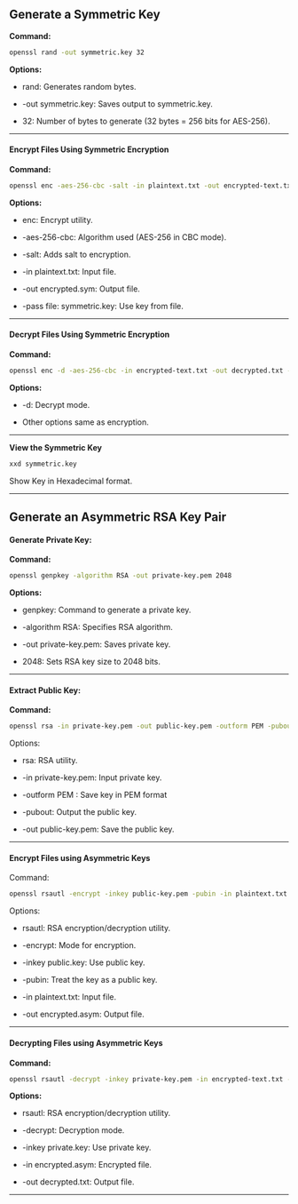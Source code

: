 
## Generate a Symmetric Key

**Command:**

```bash
openssl rand -out symmetric.key 32
```

**Options:**

- rand: Generates random bytes.
  
- -out symmetric.key: Saves output to symmetric.key.
  
- 32: Number of bytes to generate (32 bytes = 256 bits for AES-256).

---

#### Encrypt Files Using Symmetric Encryption

**Command:**

```bash
openssl enc -aes-256-cbc -salt -in plaintext.txt -out encrypted-text.txt -pass file:symmetric.key
```

**Options:**

- enc: Encrypt utility.
  
- -aes-256-cbc: Algorithm used (AES-256 in CBC mode).
  
- -salt: Adds salt to encryption.
  
- -in plaintext.txt: Input file.
  
- -out encrypted.sym: Output file.
  
- -pass file: symmetric.key: Use key from file.

---

#### Decrypt Files Using Symmetric Encryption

**Command:**

```bash
openssl enc -d -aes-256-cbc -in encrypted-text.txt -out decrypted.txt -pass file:symmetric.key
```

**Options:**

- -d: Decrypt mode.
  
- Other options same as encryption.


---

**View the Symmetric Key**

```bash
xxd symmetric.key
```

Show Key in Hexadecimal format.


---




## Generate an Asymmetric RSA Key Pair


#### Generate Private Key:

**Command:**

```bash
openssl genpkey -algorithm RSA -out private-key.pem 2048
```

**Options:**

- genpkey: Command to generate a private key.
  
- -algorithm RSA: Specifies RSA algorithm.
  
- -out private-key.pem: Saves private key.
  
- 2048: Sets RSA key size to 2048 bits.

---

#### Extract Public Key:

**Command:**

```bash
openssl rsa -in private-key.pem -out public-key.pem -outform PEM -pubout
```

Options:

- rsa: RSA utility.
  
- -in private-key.pem: Input private key.
  
- -outform PEM : Save key in PEM format
  
- -pubout: Output the public key.
  
- -out public-key.pem: Save the public key.

---



#### Encrypt Files using Asymmetric Keys

Command:

```bash
openssl rsautl -encrypt -inkey public-key.pem -pubin -in plaintext.txt -out encrypted.asym
```

Options:

- rsautl: RSA encryption/decryption utility.
  
- -encrypt: Mode for encryption.
  
- -inkey public.key: Use public key.
  
- -pubin: Treat the key as a public key.
  
- -in plaintext.txt: Input file.
  
- -out encrypted.asym: Output file.

---

#### Decrypting Files using Asymmetric Keys


**Command:**

```bash
openssl rsautl -decrypt -inkey private-key.pem -in encrypted-text.txt -out decrypted-text.txt
```

**Options:**

- rsautl: RSA encryption/decryption utility.

- -decrypt: Decryption mode.
  
- -inkey private.key: Use private key.
  
- -in encrypted.asym: Encrypted file.
  
- -out decrypted.txt: Output file.



---




